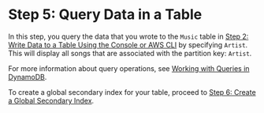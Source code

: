 # Step 5: Query Data in a Table<a name="getting-started-step-5"></a>

In this step, you query the data that you wrote to the `Music` table in [Step 2: Write Data to a Table Using the Console or AWS CLI](getting-started-step-2.md) by specifying `Artist`\. This will display all songs that are associated with the partition key: `Artist`\.

For more information about query operations, see [Working with Queries in DynamoDB](Query.md)\. 

To create a global secondary index for your table, proceed to [Step 6: Create a Global Secondary Index](getting-started-step-6.md)\.